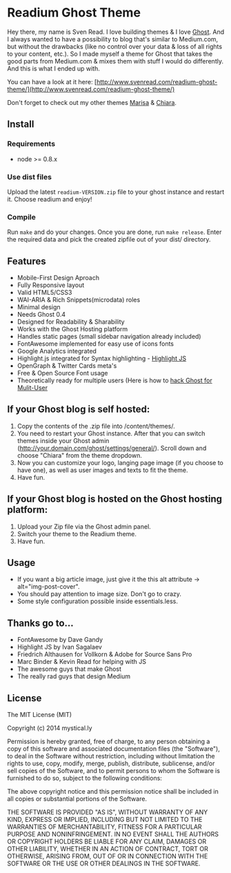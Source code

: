 # Readium Ghost Theme
Hey there, my name is Sven Read. I love building themes & I love [Ghost](https://en.ghost.org). And I always wanted to have a possibility to blog that's similar to Medium.com,
but without the drawbacks (like no control over your data & loss of all rights to your content, etc.). So I made myself a theme for Ghost
that takes the good parts from Medium.com & mixes them with stuff I would do differently. And this is what I ended up with.

You can have a look at it here: [http://www.svenread.com/readium-ghost-theme/](http://www.svenread.com/readium-ghost-theme/)

Don't forget to check out my other themes [Marisa](http://crtv.mk/eOTs) & [Chiara](http://crtv.mk/tSYt).

## Install
### Requirements
- node >= 0.8.x

### Use dist files
Upload the latest `readium-VERSION.zip` file to your ghost instance and restart it. Choose readium and enjoy!

### Compile
Run `make` and do your changes. Once you are done, run `make release`. Enter the required data and pick the created zipfile out of your dist/ directory.

## Features
- Mobile-First Design Aproach
- Fully Responsive layout
- Valid HTML5/CSS3
- WAI-ARIA & Rich Snippets(microdata) roles
- Minimal design
- Needs Ghost 0.4
- Designed for Readability & Sharability
- Works with the Ghost Hosting platform
- Handles static pages (small sidebar navigation already included)
- FontAwesome implemented for easy use of icons fonts
- Google Analytics integrated
- Highlight.js integrated for Syntax highlighting - [Highlight JS](http://highlightjs.org)
- OpenGraph & Twitter Cards meta's
- Free & Open Source Font usage
- Theoretically ready for multiple users (Here is how to [hack Ghost for Mulit-User](http://lifewiththemacks.com/multi-user-support/)

## If your Ghost blog is self hosted:
1. Copy the contents of the .zip file into /content/themes/.
2. You need to restart your Ghost instance. After that you can switch themes inside your Ghost admin (http://your.domain.com/ghost/settings/general/). Scroll down and choose "Chiara" from the theme dropdown.
3. Now you can customize your logo, langing page image (if you choose to have one), as well as user images and texts to fit the theme.
4. Have fun.

## If your Ghost blog is hosted on the Ghost hosting platform:
1. Upload your Zip file via the Ghost admin panel.
2. Switch your theme to the Readium theme.
3. Have fun.

## Usage
- If you want a big article image, just give it the this alt attribute -> alt="img-post-cover".
- You should pay attention to image size. Don't go to crazy.
- Some style configuration possible inside essentials.less.

## Thanks go to...
- FontAwesome by Dave Gandy
- Highlight JS by Ivan Sagalaev
- Friedrich Althausen for Vollkorn & Adobe for Source Sans Pro
- Marc Binder & Kevin Read for helping with JS
- The awesome guys that make Ghost
- The really rad guys that design Medium

## License
The MIT License (MIT)

Copyright (c) 2014 mystical.ly

Permission is hereby granted, free of charge, to any person obtaining a copy
of this software and associated documentation files (the "Software"), to deal
in the Software without restriction, including without limitation the rights
to use, copy, modify, merge, publish, distribute, sublicense, and/or sell
copies of the Software, and to permit persons to whom the Software is
furnished to do so, subject to the following conditions:

The above copyright notice and this permission notice shall be included in
all copies or substantial portions of the Software.

THE SOFTWARE IS PROVIDED "AS IS", WITHOUT WARRANTY OF ANY KIND, EXPRESS OR
IMPLIED, INCLUDING BUT NOT LIMITED TO THE WARRANTIES OF MERCHANTABILITY,
FITNESS FOR A PARTICULAR PURPOSE AND NONINFRINGEMENT. IN NO EVENT SHALL THE
AUTHORS OR COPYRIGHT HOLDERS BE LIABLE FOR ANY CLAIM, DAMAGES OR OTHER
LIABILITY, WHETHER IN AN ACTION OF CONTRACT, TORT OR OTHERWISE, ARISING FROM,
OUT OF OR IN CONNECTION WITH THE SOFTWARE OR THE USE OR OTHER DEALINGS IN
THE SOFTWARE.